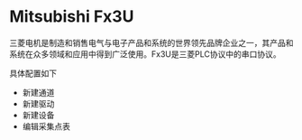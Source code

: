 # Mitsubishi Fx3U

三菱电机是制造和销售电气与电子产品和系统的世界领先品牌企业之一，其产品和系统在众多领域和应用中得到广泛使用。Fx3U是三菱PLC协议中的串口协议。

具体配置如下

- 新建通道
- 新建驱动
- 新建设备
- 编辑采集点表

  

